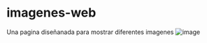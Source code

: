 # imagenes-web
Una pagina diseñanada para mostrar diferentes imagenes
![image](https://github.com/nieldro/imagenes-web/assets/129008468/b679feda-a48c-4aa0-8ecc-193b9f83b616)
